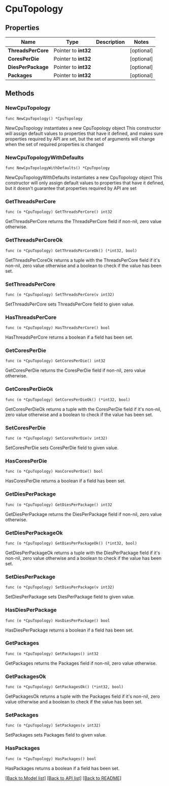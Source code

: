 # CpuTopology

## Properties

Name | Type | Description | Notes
------------ | ------------- | ------------- | -------------
**ThreadsPerCore** | Pointer to **int32** |  | [optional] 
**CoresPerDie** | Pointer to **int32** |  | [optional] 
**DiesPerPackage** | Pointer to **int32** |  | [optional] 
**Packages** | Pointer to **int32** |  | [optional] 

## Methods

### NewCpuTopology

`func NewCpuTopology() *CpuTopology`

NewCpuTopology instantiates a new CpuTopology object
This constructor will assign default values to properties that have it defined,
and makes sure properties required by API are set, but the set of arguments
will change when the set of required properties is changed

### NewCpuTopologyWithDefaults

`func NewCpuTopologyWithDefaults() *CpuTopology`

NewCpuTopologyWithDefaults instantiates a new CpuTopology object
This constructor will only assign default values to properties that have it defined,
but it doesn't guarantee that properties required by API are set

### GetThreadsPerCore

`func (o *CpuTopology) GetThreadsPerCore() int32`

GetThreadsPerCore returns the ThreadsPerCore field if non-nil, zero value otherwise.

### GetThreadsPerCoreOk

`func (o *CpuTopology) GetThreadsPerCoreOk() (*int32, bool)`

GetThreadsPerCoreOk returns a tuple with the ThreadsPerCore field if it's non-nil, zero value otherwise
and a boolean to check if the value has been set.

### SetThreadsPerCore

`func (o *CpuTopology) SetThreadsPerCore(v int32)`

SetThreadsPerCore sets ThreadsPerCore field to given value.

### HasThreadsPerCore

`func (o *CpuTopology) HasThreadsPerCore() bool`

HasThreadsPerCore returns a boolean if a field has been set.

### GetCoresPerDie

`func (o *CpuTopology) GetCoresPerDie() int32`

GetCoresPerDie returns the CoresPerDie field if non-nil, zero value otherwise.

### GetCoresPerDieOk

`func (o *CpuTopology) GetCoresPerDieOk() (*int32, bool)`

GetCoresPerDieOk returns a tuple with the CoresPerDie field if it's non-nil, zero value otherwise
and a boolean to check if the value has been set.

### SetCoresPerDie

`func (o *CpuTopology) SetCoresPerDie(v int32)`

SetCoresPerDie sets CoresPerDie field to given value.

### HasCoresPerDie

`func (o *CpuTopology) HasCoresPerDie() bool`

HasCoresPerDie returns a boolean if a field has been set.

### GetDiesPerPackage

`func (o *CpuTopology) GetDiesPerPackage() int32`

GetDiesPerPackage returns the DiesPerPackage field if non-nil, zero value otherwise.

### GetDiesPerPackageOk

`func (o *CpuTopology) GetDiesPerPackageOk() (*int32, bool)`

GetDiesPerPackageOk returns a tuple with the DiesPerPackage field if it's non-nil, zero value otherwise
and a boolean to check if the value has been set.

### SetDiesPerPackage

`func (o *CpuTopology) SetDiesPerPackage(v int32)`

SetDiesPerPackage sets DiesPerPackage field to given value.

### HasDiesPerPackage

`func (o *CpuTopology) HasDiesPerPackage() bool`

HasDiesPerPackage returns a boolean if a field has been set.

### GetPackages

`func (o *CpuTopology) GetPackages() int32`

GetPackages returns the Packages field if non-nil, zero value otherwise.

### GetPackagesOk

`func (o *CpuTopology) GetPackagesOk() (*int32, bool)`

GetPackagesOk returns a tuple with the Packages field if it's non-nil, zero value otherwise
and a boolean to check if the value has been set.

### SetPackages

`func (o *CpuTopology) SetPackages(v int32)`

SetPackages sets Packages field to given value.

### HasPackages

`func (o *CpuTopology) HasPackages() bool`

HasPackages returns a boolean if a field has been set.


[[Back to Model list]](../README.md#documentation-for-models) [[Back to API list]](../README.md#documentation-for-api-endpoints) [[Back to README]](../README.md)


